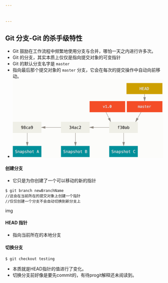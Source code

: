 ```yaml
---


---
```


<h2 id="git-分支-git-的杀手级特性">Git 分支-Git 的杀手级特性</h2>
<ul>
<li>Git 鼓励在工作流程中频繁地使用分支与合并，哪怕一天之内进行许多次。</li>
<li>Git 的分支，其实本质上仅仅是指向提交对象的可变指针</li>
<li>Git 的默认分支名字是 <code>master</code></li>
<li>指向最后那个提交对象的 <code>master</code> 分支，它会在每次的提交操作中自动向前移动。</li>
<li><img src="https://raw.githubusercontent.com/Aheadboy/img_all/master/git%E5%88%86%E6%94%AF.png" alt="enter image description here"></li>
</ul>
<h4 id="创建分支">创建分支</h4>
<ul>
<li>它只是为你创建了一个可以移动的新的指针</li>
</ul>
<pre class=" language-console"><code class="prism  language-console">$ git branch newBranchName
//这会在当前所在的提交对象上创建一个指针
//仅仅创建一个分支不会自动切换到新分支上
</code></pre>
<p>img</p>
<h4 id="head-指针">HEAD 指针</h4>
<ul>
<li>指向当前所在的本地分支</li>
</ul>
<h4 id="切换分支">切换分支</h4>
<pre class=" language-console"><code class="prism  language-console">$ git checkout testing
</code></pre>
<ul>
<li>本质就是HEAD指针的值进行了变化。</li>
<li>切换分支前好像是要先commit的，有待progit解释还未阅读到。</li>
</ul>

